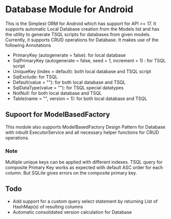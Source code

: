 # Database Module for Android
  This is the Simplest ORM for Android which has support for API >= 17. It supports automatic Local Database creation from the Models list and has the utility to generate TSQL scripts for databases from given models. Currently, it supports CRUD operations for Database.
It makes use of the following Annotations
  - PrimaryKey (autogenerate = false): for local database
  - SqlPrimaryKey (autogenerate = false, seed = 1, increment = 1) : for TSQL script
  - UniqueKey (index = default): both local database and TSQL script
  - SqlExclude: for TSQL
  - Default(value = ""): for both local database and TSQL
  - SqlDataType(value = ""): for TSQL special datatypes
  - NotNull: for both local database and TSQL
  - Table(name = "", version = 1): for both local database and TSQL

## Supoort for ModelBasedFactory
  This module also supports ModelBasedFactory Design Pattern for Database with inbuilt ExecutorService and all necessary helper functions for CRUD operations.
  
### Note
Multiple unique keys can be applied with different indexes. TSQL query for composite Primary Key works as expected with default ASC order for each column. But SQLite gives errors on the composite primary key.

## Todo
  - Add support for a custom query select statement by returning List of HashMap(s) of resulting columns
  - Automatic consolidated version calculation for Database
